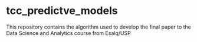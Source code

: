 # tcc_predictve_models
This repository contains the algorithm used to develop the final paper to the Data Science and Analytics course from Esalq/USP
